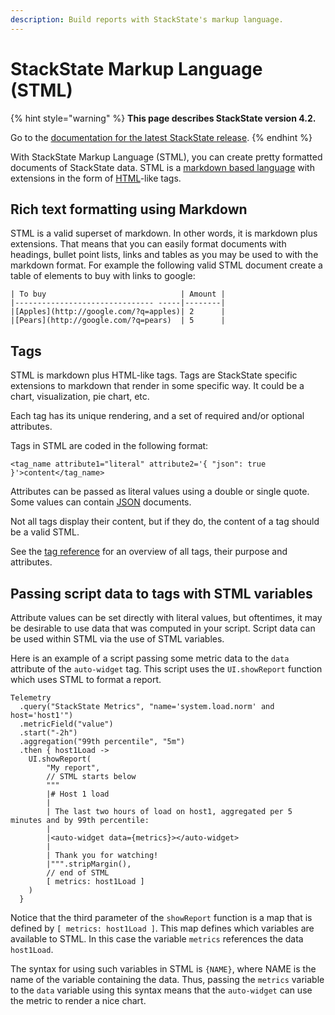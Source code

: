 ```yaml
---
description: Build reports with StackState's markup language.
---
```


# StackState Markup Language \(STML\)

{% hint style="warning" %}
**This page describes StackState version 4.2.**

Go to the [documentation for the latest StackState release](https://docs.stackstate.com/).
{% endhint %}

With StackState Markup Language \(STML\), you can create pretty formatted documents of StackState data. STML is a [markdown based language](https://en.wikipedia.org/wiki/Markdown) with extensions in the form of [HTML](https://en.wikipedia.org/wiki/HTML)-like tags.

## Rich text formatting using Markdown

STML is a valid superset of markdown. In other words, it is markdown plus extensions. That means that you can easily format documents with headings, bullet point lists, links and tables as you may be used to with the markdown format. For example the following valid STML document create a table of elements to buy with links to google:

```text
| To buy                              | Amount |
|------------------------------- -----|--------|
|[Apples](http://google.com/?q=apples)| 2      |
|[Pears](http://google.com/?q=pears)  | 5      |
```

## Tags

STML is markdown plus HTML-like tags. Tags are StackState specific extensions to markdown that render in some specific way. It could be a chart, visualization, pie chart, etc.

Each tag has its unique rendering, and a set of required and/or optional attributes.

Tags in STML are coded in the following format:

`<tag_name attribute1="literal" attribute2='{ "json": true }'>content</tag_name>`

Attributes can be passed as literal values using a double or single quote. Some values can contain [JSON](https://en.wikipedia.org/wiki/JSON) documents.

Not all tags display their content, but if they do, the content of a tag should be a valid STML.

See the [tag reference](tags.md) for an overview of all tags, their purpose and attributes.

## Passing script data to tags with STML variables

Attribute values can be set directly with literal values, but oftentimes, it may be desirable to use data that was computed in your script. Script data can be used within STML via the use of STML variables.

Here is an example of a script passing some metric data to the `data` attribute of the `auto-widget` tag. This script uses the `UI.showReport` function which uses STML to format a report.

```text
Telemetry
  .query("StackState Metrics", "name='system.load.norm' and host='host1'")
  .metricField("value")
  .start("-2h")
  .aggregation("99th percentile", "5m")
  .then { host1Load ->
    UI.showReport(
        "My report",
        // STML starts below
        """
        |# Host 1 load
        |
        | The last two hours of load on host1, aggregated per 5 minutes and by 99th percentile:
        |
        |<auto-widget data={metrics}></auto-widget>
        |
        | Thank you for watching!
        |""".stripMargin(),
        // end of STML
        [ metrics: host1Load ]
    )
  }
```

Notice that the third parameter of the `showReport` function is a map that is defined by `[ metrics: host1Load ]`. This map defines which variables are available to STML. In this case the variable `metrics` references the data `host1Load`.

The syntax for using such variables in STML is `{NAME}`, where NAME is the name of the variable containing the data. Thus, passing the `metrics` variable to the `data` variable using this syntax means that the `auto-widget` can use the metric to render a nice chart.


